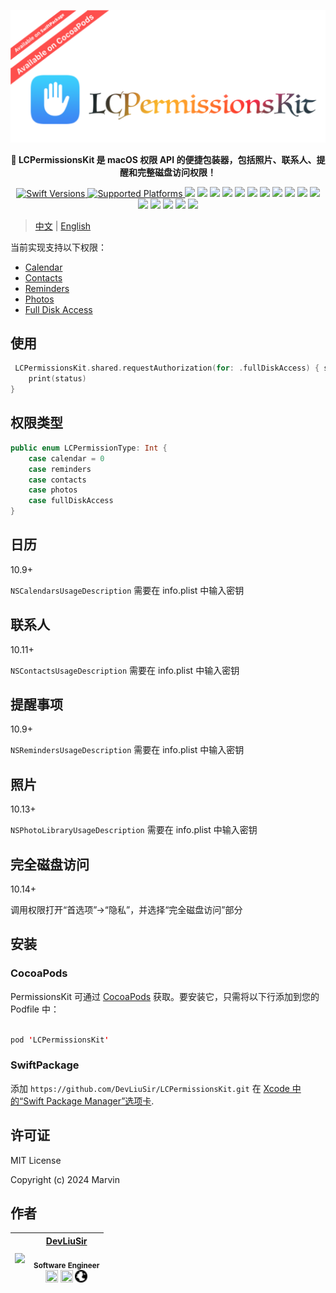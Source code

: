 

<p align="center">
<img src="./Design/LCPermissionsKit.png">

<p align="center"> <b> LCPermissionsKit 是 macOS 权限 API 的便捷包装器，包括照片、联系人、提醒和完整磁盘访问权限！</b></p>


<p align="center">
  <a href="https://swiftpackageindex.com/DevLiuSir/LCPermissionsKit">
        <img src="https://img.shields.io/endpoint?url=https://swiftpackageindex.com/api/packages/DevLiuSir/LCPermissionsKit/badge?type=swift-versions" alt="Swift Versions">
    </a>
    <a href="https://swiftpackageindex.com/DevLiuSir/LCPermissionsKit">
        <img src="https://img.shields.io/endpoint?url=https://swiftpackageindex.com/api/packages/DevLiuSir/LCPermissionsKit/badge?type=platforms" alt="Supported Platforms">
    </a>
    
<img src="https://badgen.net/badge/icon/apple?icon=apple&label">
<img src="https://img.shields.io/badge/language-swift-orange.svg">
<img src="https://img.shields.io/badge/xcode-14.2+-yellow.svg">
<img src="https://img.shields.io/badge/macOS10.13+-blue.svg">
<img src="https://img.shields.io/badge/build-passing-brightgreen">
<img src="https://img.shields.io/github/languages/top/DevLiuSir/LCPermissionsKit?color=blueviolet">
<img src="https://img.shields.io/github/license/DevLiuSir/LCPermissionsKit.svg">
<img src="https://img.shields.io/badge/platform-osx-lightgrey.svg">
<img src="https://img.shields.io/github/languages/code-size/DevLiuSir/LCPermissionsKit?color=ff69b4&label=codeSize">
<img src="https://img.shields.io/github/repo-size/DevLiuSir/LCPermissionsKit">
<img src="https://img.shields.io/github/last-commit/DevLiuSir/LCPermissionsKit">
<img src="https://img.shields.io/github/commit-activity/m/DevLiuSir/LCPermissionsKit">
<img src="https://img.shields.io/github/stars/DevLiuSir/LCPermissionsKit.svg?style=social&label=Star">
<img src="https://img.shields.io/github/forks/DevLiuSir/LCPermissionsKit?style=social">
<img src="https://img.shields.io/github/watchers/DevLiuSir/LCPermissionsKit?style=social">
<a href="https://twitter.com/LiuChuan_"><img src="https://img.shields.io/twitter/follow/LiuChuan_.svg?style=social"></a>
</p>


> [中文](README_CN.md) | [English](README.md)



当前实现支持以下权限：

* [Calendar](#calendar)
* [Contacts](#contacts)
* [Reminders](#reminders)
* [Photos](#photos)
* [Full Disk Access](#full-disk-access)


## 使用

```swift
 LCPermissionsKit.shared.requestAuthorization(for: .fullDiskAccess) { status in
	print(status)   
}
```


## 权限类型

```swift
public enum LCPermissionType: Int {
    case calendar = 0
    case reminders
    case contacts
    case photos
    case fullDiskAccess
}
```




## 日历
10.9+

`NSCalendarsUsageDescription` 需要在 info.plist 中输入密钥

## 联系人
10.11+

`NSContactsUsageDescription` 需要在 info.plist 中输入密钥

## 提醒事项
10.9+

`NSRemindersUsageDescription` 需要在 info.plist 中输入密钥

## 照片
10.13+

`NSPhotoLibraryUsageDescription` 需要在 info.plist 中输入密钥

## 完全磁盘访问
10.14+

调用权限打开“首选项”->“隐私”，并选择“完全磁盘访问”部分


## 安装

### CocoaPods
PermissionsKit 可通过 [CocoaPods](https://cocoapods.org) 获取。要安装它，只需将以下行添加到您的 Podfile 中：

```swift

pod 'LCPermissionsKit'

```

### SwiftPackage


添加 `https://github.com/DevLiuSir/LCPermissionsKit.git` 在 [Xcode 中的“Swift Package Manager”选项卡](https://developer.apple.com/documentation/xcode/adding_package_dependencies_to_your_app).


## 许可证

MIT License

Copyright (c) 2024 Marvin


## 作者

| [<img src="https://avatars2.githubusercontent.com/u/11488337?s=460&v=4" width="120px;"/>](https://github.com/DevLiuSir)  |  [DevLiuSir](https://github.com/DevLiuSir)<br/><br/><sub>Software Engineer</sub><br/> [<img align="center" src="https://cdn.jsdelivr.net/npm/simple-icons@3.0.1/icons/twitter.svg" height="20" width="20"/>][1] [<img align="center" src="https://cdn.jsdelivr.net/npm/simple-icons@3.0.1/icons/github.svg" height="20" width="20"/>][2] [<img align="center" src="https://raw.githubusercontent.com/iconic/open-iconic/master/svg/globe.svg" height="20" width="20"/>][3]|
| :------------: | :------------: |

[1]: https://twitter.com/LiuChuan_
[2]: https://github.com/DevLiuSir
[3]: https://devliusir.com/



